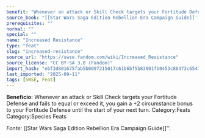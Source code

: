 ```yaml
---
benefit: "Whenever an attack or Skill Check targets your Fortitude Defense and fails to equal or exceed it, you gain a +2 circumstance bonus to your Fortitude Defense until the start of your next turn. Category:Feats Category:Species Feats"
source_book: "[[Star Wars Saga Edition Rebellion Era Campaign Guide]]''"
prerequisites: ""
normal: ""
special: ""
name: "Increased Resistance"
type: "feat"
slug: "increased-resistance"
source_url: "https://swse.fandom.com/wiki/Increased_Resistance"
source_license: "CC BY-SA 3.0 (Fandom)"
import_hash: "ebf3d801675fab5b0097215017c61b6bf5b83001fb0453c88473c6547dadb31e"
last_imported: "2025-09-11"
tags: [SWSE, Feat]
---
```

**Beneficio:** Whenever an attack or Skill Check targets your Fortitude Defense and fails to equal or exceed it, you gain a +2 circumstance bonus to your Fortitude Defense until the start of your next turn. Category:Feats Category:Species Feats

*Fonte:* [[Star Wars Saga Edition Rebellion Era Campaign Guide]]''.